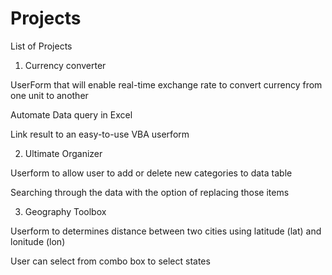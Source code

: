 # Projects
List of Projects

1. Currency converter

UserForm that will enable real-time exchange rate to convert currency from one unit to another

Automate Data query in Excel 

Link result to an easy-to-use VBA userform

2. Ultimate Organizer 

Userform to allow user to add or delete new categories to data table

Searching through the data with the option of replacing those items

3. Geography Toolbox

Userform to determines distance between two cities using latitude (lat) and lonitude (lon)

User can select from combo box to select states

